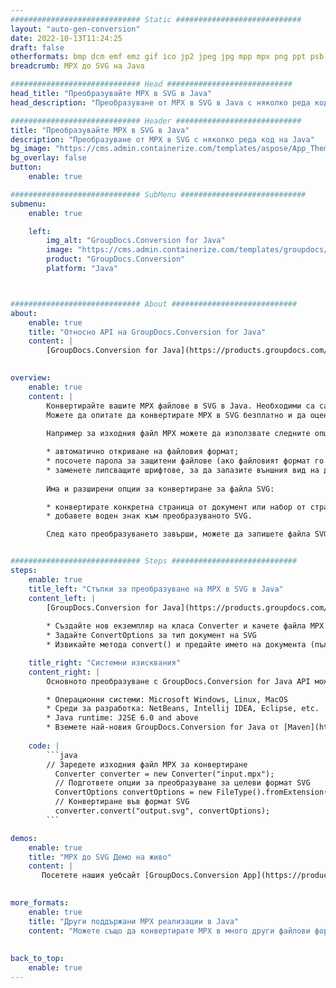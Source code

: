 ```yaml
---
############################# Static ############################
layout: "auto-gen-conversion"
date: 2022-10-13T11:24:25
draft: false
otherformats: bmp dcm emf emz gif ico jp2 jpeg jpg mpp mpx png ppt psb psd svg svgz tga tif tiff webp wmf wmz xer
breadcrumb: MPX до SVG на Java

############################# Head ############################
head_title: "Преобразувайте MPX в SVG в Java"
head_description: "Преобразуване от MPX в SVG в Java с няколко реда код. Конвертирайте над 160 файлови формата с помощта на API за конвертиране на документи GroupDocs за Java"

############################# Header ############################
title: "Преобразувайте MPX в SVG в Java"
description: "Преобразуване от MPX в SVG с няколко реда код на Java"
bg_image: "https://cms.admin.containerize.com/templates/aspose/App_Themes/V3/images/bg/header1.png"
bg_overlay: false
button:
    enable: true

############################# SubMenu ############################
submenu:
    enable: true

    left:
        img_alt: "GroupDocs.Conversion for Java"
        image: "https://cms.admin.containerize.com/templates/groupdocs/images/product-logos/90x90-noborder/groupdocs-conversion-java.png"
        product: "GroupDocs.Conversion"
        platform: "Java"



############################# About ############################
about:
    enable: true
    title: "Относно API на GroupDocs.Conversion for Java"
    content: |
        [GroupDocs.Conversion for Java](https://products.groupdocs.com/conversion/java/) е усъвършенстван API за конвертиране на файлов формат за конвертиране между популярни формати на изображения и документи като Microsoft Office, OpenDocument, PDF, HTML, имейл, CAD. и много повече само с няколко реда код. Вграденият API автоматично открива форматите на оригиналните документи и предлага много опции за персонализиране на преобразуваните документи. Заедно с функцията за извличане на информация от документ, той също поддържа кеширане на резултатите от конвертирането на локалния диск по подразбиране. Всеки тип кеш памет обаче може да се поддържа чрез внедряване на съответните интерфейси - Amazon S3, Dropbox, Google Drive, Windows Azure, Reddis или всякакви други.
    

overview:
    enable: true
    content: |
        Конвертирайте вашите MPX файлове в SVG в Java. Необходими са само няколко реда код Java на всяка платформа по ваш избор, като Windows, Linux, macOS.
        Можете да опитате да конвертирате MPX в SVG безплатно и да оцените качеството на резултатите от конвертирането. Заедно с прости скриптове за конвертиране на файлове, можете да опитате по-сложни опции за зареждане на изходния файл MPX и съхраняване на изхода SVG. 
        
        Например за изходния файл MPX можете да използвате следните опции за зареждане:

        * автоматично откриване на файловия формат;
        * посочете парола за защитени файлове (ако файловият формат го поддържа);
        * заменете липсващите шрифтове, за да запазите външния вид на документа.
        
        Има и разширени опции за конвертиране за файла SVG:

        * конвертирате конкретна страница от документ или набор от страници;
        * добавете воден знак към преобразуваното SVG.

        След като преобразуването завърши, можете да запишете файла SVG във вашия локален файлов път или в хранилище на трета страна, като FTP, Amazon S3, Google Drive, Dropbox и т.н. Моля, обърнете внимание - за да конвертирате MPX до SVG, не е необходимо да инсталирате допълнителен софтуер, като MS Office, Open Office, Adobe Acrobat Reader и др.


############################# Steps ############################
steps:
    enable: true
    title_left: "Стъпки за преобразуване на MPX в SVG в Java"
    content_left: |
        [GroupDocs.Conversion for Java](https://products.groupdocs.com/conversion/java/) позволява на разработчиците лесно да конвертират файл MPX в SVG с няколко реда код.
        
        * Създайте нов екземпляр на класа Converter и качете файла MPX с пълния път
        * Задайте ConvertOptions за тип документ на SVG
        * Извикайте метода convert() и предайте името на документа (пълния път) и формата (SVG) като параметър

    title_right: "Системни изисквания"
    content_right: |
        Основното преобразуване с GroupDocs.Conversion for Java API може да се извърши само с няколко реда код. Нашите API се поддържат на всички основни платформи и операционни системи. Преди да изпълните кода по-долу, уверете се, че имате следните предпоставки, инсталирани на вашата система.

        * Операционни системи: Microsoft Windows, Linux, MacOS
        * Среди за разработка: NetBeans, Intellij IDEA, Eclipse, etc.
        * Java runtime: J2SE 6.0 and above
        * Вземете най-новия GroupDocs.Conversion for Java от [Maven](https://repository.groupdocs.com/webapp/#/artifacts/browse/tree/General/repo/com/groupdocs/groupdocs-conversion)
         
    code: |
        ```java    
        // Заредете изходния файл MPX за конвертиране
          Converter converter = new Converter("input.mpx");
          // Подгответе опции за преобразуване за целеви формат SVG
          ConvertOptions convertOptions = new FileType().fromExtension("svg").getConvertOptions();
          // Конвертиране във формат SVG
          converter.convert("output.svg", convertOptions);
        ```

demos:
    enable: true
    title: "MPX до SVG Демо на живо"
    content: |
       Посетете нашия уебсайт [GroupDocs.Conversion App](https://products.groupdocs.app/conversion/family) и опитайте MPX към SVG преобразуване сега. Безплатната демонстрация има следните предимства
          

more_formats:
    enable: true
    title: "Други поддържани MPX реализации в Java"
    content: "Можете също да конвертирате MPX в много други файлови формати. Моля, вижте списъка по-долу."
       
       
back_to_top:
    enable: true
---
```

